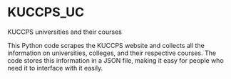 # KUCCPS_UC
KUCCPS universities and their courses

This Python code scrapes the KUCCPS website and collects all the information on universities, colleges, and their respective courses. The code stores this information in a JSON file, making it easy for people who need it to interface with it easily. 
